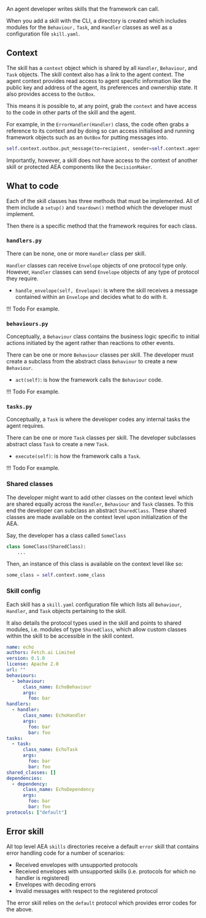 An agent developer writes skills that the framework can call.

When you add a skill with the CLI, a directory is created which includes modules for the `Behaviour,` `Task`, and `Handler` classes as well as a configuration file `skill.yaml`.


## Context

The skill has a `context` object which is shared by all `Handler`, `Behaviour`, and `Task` objects. The skill context also has a link to the agent context. The agent context provides read access to agent specific information like the public key and address of the agent, its preferences and ownership state. It also provides access to the `OutBox`.

This means it is possible to, at any point, grab the `context` and have access to the code in other parts of the skill and the agent.

For example, in the `ErrorHandler(Handler)` class, the code often grabs a reference to its context and by doing so can access initialised and running framework objects such as an `OutBox` for putting messages into.

``` python
self.context.outbox.put_message(to=recipient, sender=self.context.agent_address, protocol_id=DefaultMessage.protocol_id, message=DefaultSerializer().encode(reply))
``` 

Importantly, however, a skill does not have access to the context of another skill or protected AEA components like the `DecisionMaker`.


## What to code

Each of the skill classes has three methods that must be implemented. All of them include a `setup()` and `teardown()` method which the developer must implement. 

Then there is a specific method that the framework requires for each class.

### `handlers.py`

There can be none, one or more `Handler` class per skill.

`Handler` classes can receive `Envelope` objects of one protocol type only. However, `Handler` classes can send `Envelope` objects of any type of protocol they require.

* `handle_envelope(self, Envelope)`: is where the skill receives a message contained within an `Envelope` and decides what to do with it.


!!!	Todo
	For example.


### `behaviours.py`

Conceptually, a `Behaviour`  class contains the business logic specific to initial actions initiated by the agent rather than reactions to other events.

There can be one or more `Behaviour` classes per skill. The developer must create a subclass from the abstract class `Behaviour` to create a new `Behaviour`.

* `act(self)`: is how the framework calls the `Behaviour` code. 

!!!	Todo
	For example.


### `tasks.py`

Conceptually, a `Task` is where the developer codes any internal tasks the agent requires.

There can be one or more `Task` classes per skill. The developer subclasses abstract class `Task` to create a new `Task`.

* `execute(self)`: is how the framework calls a `Task`. 

!!!	Todo
	For example.

### Shared classes

The developer might want to add other classes on the context level which are shared equally across the `Handler`, `Behaviour` and `Task` classes. To this end the developer can subclass an abstract `SharedClass`. These shared classes are made available on the context level upon initialization of the AEA.

Say, the developer has a class called `SomeClass`
``` python
class SomeClass(SharedClass):
    ...
```

Then, an instance of this class is available on the context level like so:
``` python
some_class = self.context.some_class
``` 

### Skill config

Each skill has a `skill.yaml` configuration file which lists all `Behaviour`, `Handler`, and `Task` objects pertaining to the skill.

It also details the protocol types used in the skill and points to shared modules, i.e. modules of type `SharedClass`, which allow custom classes within the skill to be accessible in the skill context.

``` yaml
name: echo
authors: Fetch.ai Limited
version: 0.1.0
license: Apache 2.0
url: ""
behaviours:
  - behaviour:
      class_name: EchoBehaviour
      args:
        foo: bar
handlers:
  - handler:
      class_name: EchoHandler
      args:
        foo: bar
        bar: foo
tasks:
  - task:
      class_name: EchoTask
      args:
        foo: bar
        bar: foo
shared_classes: []
dependencies:
  - dependency:
      class_name: EchoDependency
      args:
        foo: bar
        bar: foo
protocols: ["default"]
```


## Error skill

All top level AEA `skills` directories receive a default `error` skill that contains error handling code for a number of scenarios:

* Received envelopes with unsupported protocols 
* Received envelopes with unsupported skills (i.e. protocols for which no handler is registered)
* Envelopes with decoding errors
* Invalid messages with respect to the registered protocol

The error skill relies on the `default` protocol which provides error codes for the above.


<br />
